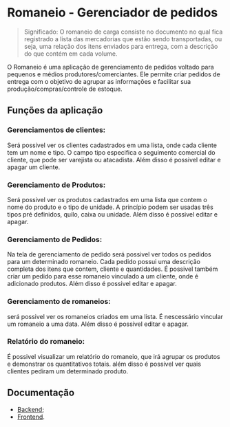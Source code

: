# Romaneio - Gerenciador de pedidos

>Significado: O romaneio de carga consiste no documento no qual fica registrado a lista das mercadorias que estão sendo transportadas, ou seja, uma relação dos itens enviados para entrega, com a descrição do que contém em cada volume.

O Romaneio é uma aplicação de gerenciamento de pedidos voltado para pequenos e médios produtores/comerciantes. Ele permite criar pedidos de entrega com o objetivo de agrupar as informações e facilitar sua produção/compras/controle de estoque.

## Funções da aplicação

### Gerenciamentos de clientes:

Será possivel ver os clientes cadastrados em uma lista, onde cada cliente tem um nome e tipo. O campo tipo especifica o seguimento comercial do cliente, que pode ser varejista ou atacadista. Além disso é possivel editar e apagar um cliente.


### Gerenciamento de Produtos:

Será possivel ver os produtos cadastrados em uma lista que contem o nome do produto e o tipo de unidade. A princípio podem ser usadas três tipos pré definidos, quilo, caixa ou unidade. Além disso é possivel editar e apagar.

### Gerenciamento de Pedidos:

Na tela de gerenciamento de pedido será possivel ver todos os pedidos para um determinado romaneio. Cada pedido possui uma descrição completa dos itens que contem, cliente e quantidades. É possivel também criar um pedido para esse romaneio vinculado a um cliente, onde é adicionado produtos. Além disso é possivel editar e apagar.

### Gerenciamento de romaneios:

será possivel ver os romaneios criados em uma lista. É nescessário vincular um romaneio a uma data. Além disso é possivel editar e apagar.

### Relatório do romaneio:

É possivel visualizar um relatório do romaneio, que irá agrupar os produtos e demonstrar os quantitativos totais. além disso é possivel ver quais clientes pediram um determinado produto.

## Documentação 

- [Backend](./backend/);
- [Frontend](./frontend/).
